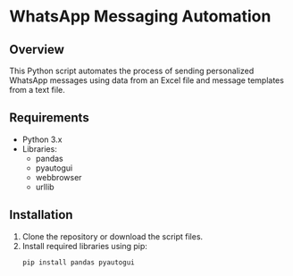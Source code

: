 # WhatsApp Messaging Automation

## Overview
This Python script automates the process of sending personalized WhatsApp messages using data from an Excel file and message templates from a text file.

## Requirements
- Python 3.x
- Libraries:
  - pandas
  - pyautogui
  - webbrowser
  - urllib

## Installation
1. Clone the repository or download the script files.
2. Install required libraries using pip:
   ```bash
   pip install pandas pyautogui
